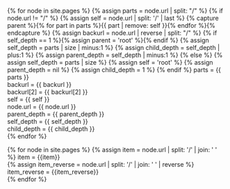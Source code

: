 ---
---

{% for node in site.pages %}
{% assign parts = node.url | split: "/" %}
{% if node.url != "/" %}
{% assign self = node.url | split: '/' | last %}
{% capture parent %}{% for part in parts %}{{ part | remove: self }}{% endfor %}{% endcapture %}
{% assign backurl = node.url | reverse | split: "/" %}
{% if self_depth == 1 %}{% assign parent = 'root' %}{% endif %}
{% assign self_depth = parts | size | minus:1 %}
{% assign child_depth = self_depth | plus:1 %}
{% assign parent_depth = self_depth | minus:1 %}
{% else %}
{% assign self_depth = parts | size %}
{% assign self = 'root' %}
{% assign parent_depth = nil %}
{% assign child_depth = 1 %}
{% endif %}
parts = {{ parts }} <br>
backurl = {{ backurl  }} <br>
backurl[2] = {{ backurl[2] }} <br>
self = {{ self }} <br>
node.url = {{ node.url }} <br>
parent_depth = {{ parent_depth }} <br>
self_depth = {{ self_depth }} <br>
child_depth = {{ child_depth }} <br>
{% endfor %}

{% for node in site.pages %}
{% assign item = node.url | split: '/' | join: ' ' %} item = {{item}} <br>
{% assign item_reverse = node.url | split: '/' | join: ' ' | reverse %} item_reverse = {{item_reverse}} <br>
{% endfor %}
